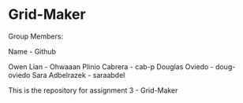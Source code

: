 # Grid-Maker

Group Members:

Name - Github

Owen Lian - Ohwaaan
Plinio Cabrera - cab-p
Douglas Oviedo - doug-oviedo
Sara Adbelrazek - saraabdel

This is the repository for assignment 3 - Grid-Maker
